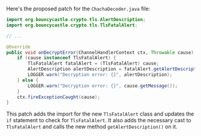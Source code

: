Here's the proposed patch for the `ChachaDecoder.java` file:

```java
import org.bouncycastle.crypto.tls.AlertDescription;
import org.bouncycastle.crypto.tls.TlsFatalAlert;

// ...

@Override
public void onDecryptError(ChannelHandlerContext ctx, Throwable cause) {
    if (cause instanceof TlsFatalAlert) {
        TlsFatalAlert fatalAlert = (TlsFatalAlert) cause;
        AlertDescription alertDescription = fatalAlert.getAlertDescription();
        LOGGER.warn("Decryption error: {}", alertDescription);
    } else {
        LOGGER.warn("Decryption error: {}", cause.getMessage());
    }
    ctx.fireExceptionCaught(cause);
}
```

This patch adds the import for the new `TlsFatalAlert` class and updates the `if` statement to check for `TlsFatalAlert`. It also adds the necessary cast to `TlsFatalAlert` and calls the new method `getAlertDescription()` on it.